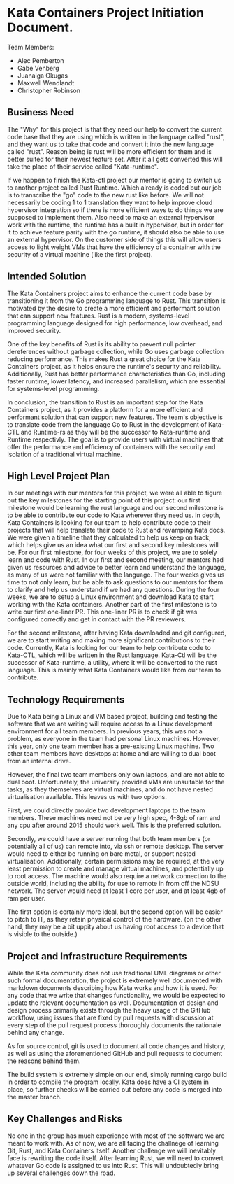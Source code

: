 # Kata Containers Project Initiation Document.

Team Members:
* Alec Pemberton
* Gabe Venberg
* Juanaiga Okugas
* Maxwell Wendlandt
* Christopher Robinson

## Business Need

The "Why" for this project is that they need our help to convert the current code base that they are using which is written in the language called "rust", and they want us to take that code and convert it into the new language called "rust". Reason being is rust will be more efficient for them and is better suited for their newest feature set. After it all gets converted this will take the place of their service called "Kata-runtime".

If we happen to finish the Kata-ctl project our mentor is going to switch us to another project called Rust Runtime. Which already is coded but our job is to transcribe the "go" code to the new rust like before. We will not necessarily be coding 1 to 1 translation they want to help improve cloud hypervisor integration so if there is more efficient ways to do things we are supposed to implement them. Also need to make an external hypervisor work with the runtime, the runtime has a built in hypervisor, but in order for it to achieve feature parity with the go runtime, it should also be able to use an external hypervisor. On the customer side of things this will allow users access to light weight VMs that have the efficiency of a container with the security of a virtual machine (like the first project).

## Intended Solution

<!-- For kata-ctl, we will be working with the old go codebase in order to map the featuresets of kata-runtime to kata-ctl.
The go codebase is... hairy in places, so some minor re-architecting of the program might be needed.

for runtime-rs, we will be working off of james' minimum viable product and adding what features are needed.

additionally, we will be working on misclanious issues on the github repository in order to familiarize ourselves with the Kata codebase and community.-->

<!-- This should be 1-2 paragraphs describing a high level solution.  Many projects have clear requirements and a constrained solution to document here.  For projects that have research / exploratory / proof of concept elements, this section will be more focused on the process to reach a solution.  This should answer the ‘what’ question.

Having an architecture diagram showing the key components that you will be building is an important part of this section.  This diagram will evolve over the project as more details emerge, but having it here is a good way to drive clarity. -->

The Kata Containers project aims to enhance the current code base by transitioning it from the Go programming language to Rust. This transition is motivated by the desire to create a more efficient and performant solution that can support new features. Rust is a modern, systems-level programming language designed for high performance, low overhead, and improved security.

One of the key benefits of Rust is its ability to prevent null pointer dereferences without garbage collection, while Go uses garbage collection reducing performance. This makes Rust a great choice for the Kata Containers project, as it helps ensure the runtime's security and reliability. Additionally, Rust has better performance characteristics than Go, including faster runtime, lower latency, and increased parallelism, which are essential for systems-level programming.

In conclusion, the transition to Rust is an important step for the Kata Containers project, as it provides a platform for a more efficient and performant solution that can support new features. The team's objective is to translate code from the language Go to Rust in the development of Kata-CTL and Runtime-rs as they will be the successor to Kata-runtime and Runtime respectivly. The goal is to provide users with virtual machines that offer the performance and efficiency of containers with the security and isolation of a traditional virtual machine.

## High Level Project Plan
In our meetings with our mentors for this project, we were all able to figure out the key milestones for the starting point of this project: our first milestone would be learning the rust language and our second milestone is to be able to contribute our code to Kata wherever they need us. In depth, Kata Containers is looking for our team to help contribute code to their projects that will help translate their code to Rust and revamping Kata docs. We were given a timeline that they calculated to help us keep on track, which helps give us an idea what our first and second key milestones will be. For our first milestone, for four weeks of this project, we are to solely learn and code with Rust. In our first and second meeting, our mentors had given us resources and advice to better learn and understand the language, as many of us were not familiar with the language. The four weeks gives us time to not only learn, but be able to ask questions to our mentors for them to clarify and help us understand if we had any questions. During the four weeks, we are to setup a Linux environment and download Kata to start working with the Kata containers. Another part of the first milestone is to write our first one-liner PR. This one-liner PR is to check if git was configured correctly and get in contact with the PR reviewers.
 
For the second milestone, after having Kata downloaded and git configured, we are to start writing and making more significant contributions to their code. Currently, Kata is looking for our team to help contribute code to Kata-CTL, which will be written in the Rust language. Kata-Ctl will be the successor of Kata-runtime, a utility, where it will be converted to the rust language. This is mainly what Kata Containers would like from our team to contribute.
<!-- Break the project down into the two key milestones as a starting point for the project.  This will evolve as the project goes, so don’t expect things to go as planned.  One important concept for Dev Phase 1 is the ‘steel thread’ that will demonstrate some part of the project in an end to end fashion.  Users and user stories can be introduced here to identify the high priority scenarios for the project.  Map these into Dev Phase 1 and Dev Phase 2. -->

## Technology Requirements
Due to Kata being a Linux and VM based project, building and testing the software that we are writing will require access to a Linux development environment for all team members.
In previous years, this was not a problem, as everyone in the team had personal Linux machines.
However, this year, only one team member has a pre-existing Linux machine.
Two other team members have desktops at home and are willing to dual boot from an internal drive.

However, the final two team members only own laptops, and are not able to dual boot.
Unfortunately, the university provided VMs are unsuitable for the tasks, as they themselves are virtual machines, and do not have nested virtualisation available.
This leaves us with two options.

First, we could directly provide two development laptops to the team members.
These machines need not be very high spec, 4-8gb of ram and any cpu after around 2015 should work well.
This is the preferred solution.

Secondly, we could have a server running that both team members (or potentially all of us) can remote into, via ssh or remote desktop.
The server would need to either be running on bare metal, or support nested virtualisation.
Additionally, certain permissions may be required, at the very least permission to create and manage virtual machines, and potentially up to root access.
The machine would also require a network connection to the outside world, including the ability for use to remote in from off the NDSU network.
The server would need at least 1 core per user, and at least 4gb of ram per user.

The first option is certainly more ideal, but the second option will be easier to pitch to IT, as they retain physical control of the hardware. (on the other hand, they may be a bit uppity about us having root access to a device that is visible to the outside.)


<!-- This section should indicate what technology frameworks are required for the project by the client.  This would include things like the use of cloud computing from a specific company, frameworks like .Net or React, programming languages, emulators, test frameworks, etc.  It’s important to highlight any client requirements that the project team doesn’t have access to directly.  Are there subscriptions or licenses required?  Suggested training for the technology requirements should also be considered. -->

## Project and Infrastructure Requirements

<!--
* git
* github
	* github issues
	* github pull requests
	* github projects
* cargo
* no real design docs
* markdown documentation
-->

While the Kata community does not use traditional UML diagrams or other such formal documentation,
the project is extremely well documented with markdown documents describing how Kata works and how it is used.
For any code that we write that changes functionality, we would be expected to update the relevant documentation as well.
Documentation of design and design process primarily exists through the heavy usage of the GitHub workflow, using issues that are fixed by pull requests with discussion at every step of the pull request process thoroughly documents the rationale behind any change.

As for source control, git is used to document all code changes and history, as well as using the aforementioned GitHub and pull requests to document the reasons behind them.

The build system is extremely simple on our end, simply running cargo build in order to compile the program locally. Kata does have a CI system in place, so further checks will be carried out before any code is merged into the master branch.

<!-- This section should include infrastructure needs for the project such as specific tools for backlog tracking or issue tracking.  You should clarify what documentation is required by the client beyond the project initiation and backlog documents that the class requires.  You should expect some additional requirements or design documents, for example.  How should requirements be specified?  Are UML or other diagrams required for the design?
The section should include technical infrastructure such as source code control expectations, build frameworks, etc.  Again, it’s essential to highlight any client requirements that the project team doesn’t have access to.  Training should be considered as appropriate. -->

## Key Challenges and Risks

<!-- Every project has a set of unknowns and risks and it’s important to prioritize these early in the project.  List the key challenges and risks in this section. -->

No one in the group has much experience with most of the software we are meant to work with. As of now, we are all facing the challnege of learning Git, Rust, and Kata Containers itself. Another challenge we will inevitably face is rewriting the code itself. After learning Rust, we will need to convert whatever Go code is assigned to us into Rust. This will undoubtedly bring up several challenges down the road.
